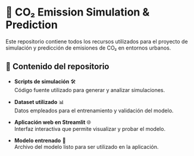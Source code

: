 # 🚗 CO₂ Emission Simulation & Prediction

Este repositorio contiene todos los recursos utilizados para el proyecto de simulación y predicción de emisiones de CO₂ en entornos urbanos.

## 📂 Contenido del repositorio

- **Scripts de simulación** 🛠️  
  Código fuente utilizado para generar y analizar simulaciones.

- **Dataset utilizado** 📊  
  Datos empleados para el entrenamiento y validación del modelo.

- **Aplicación web en Streamlit** 🌐  
  Interfaz interactiva que permite visualizar y probar el modelo.

- **Modelo entrenado** 🤖  
  Archivo del modelo listo para ser utilizado en la aplicación.


